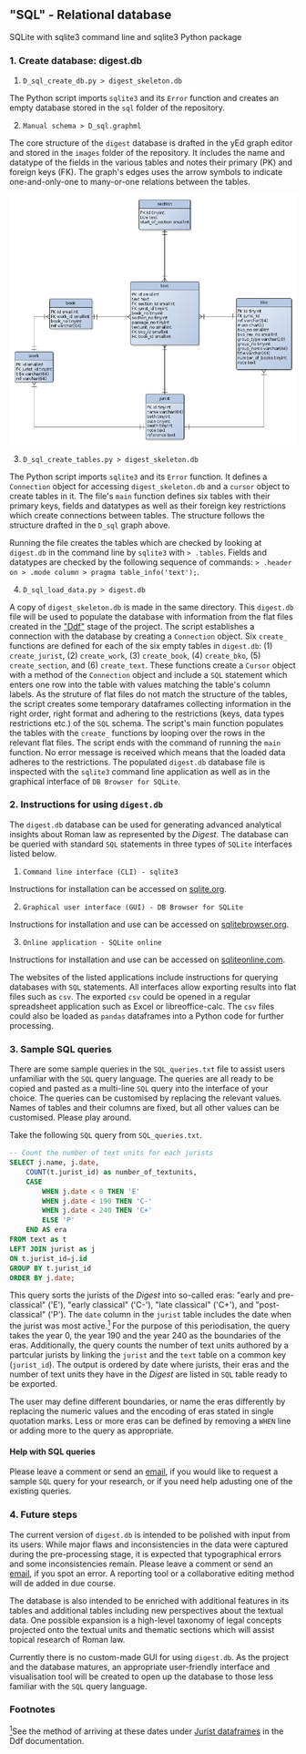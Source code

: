 ## "SQL" - Relational database

SQLite with sqlite3 command line and sqlite3 Python package

### 1. Create database: digest.db

1. `D_sql_create_db.py > digest_skeleton.db`

The Python script imports `sqlite3` and its `Error` function and creates an empty database stored in the `sql` folder of the repository.

2. `Manual schema > D_sql.graphml`

The core structure of the `digest` database is drafted in the yEd graph editor and stored in the `images` folder of the repository. It includes the name and datatype of the fields in the various tables and notes their primary (PK) and foreign keys (FK). The graph's edges uses the arrow symbols to indicate one-and-only-one to many-or-one relations between the tables.

![D_sql_graph](https://raw.githubusercontent.com/mribary/pyDigest/master/images/D_sql.png)

3. `D_sql_create_tables.py > digest_skeleton.db`

The Python script imports `sqlite3` and its `Error` function. It defines a `Connection` object for accessing `digest_skeleton.db` and a `cursor` object to create tables in it. The file's `main` function defines six tables with their primary keys, fields and datatypes as well as their foreign key restrictions which create connections between tables. The structure follows the structure drafted in the `D_sql` graph above.

Running the file creates the tables which are checked by looking at `digest.db` in the command line by `sqlite3` with `> .tables`. Fields and datatypes are checked by the following sequence of commands: `> .header on > .mode column > pragma table_info('text');`.

4. `D_sql_load_data.py > digest.db`

A copy of `digest_skeleton.db` is made in the same directory. This `digest.db` file will be used to populate the database with information from the flat files created in the ["Ddf"](https://github.com/mribary/pyDigest/blob/master/Ddf_documentation.md) stage of the project. The script establishes a connection with the database by creating a `Connection` object. Six `create_` functions are defined for each of the six empty tables in `digest.db`: (1) `create_jurist`, (2) `create_work`, (3) `create_book`, (4) `create_bko`, (5) `create_section`, and (6) `create_text`. These functions create a `Cursor` object with a method of the `Connection` object and include a `SQL` statement which enters one row into the table with values matching the table's column labels. As the struture of flat files do not match the structure of the tables, the script creates some temporary dataframes collecting information in the right order, right format and adhering to the restrictions (keys, data types restrictions etc.) of the `SQL` schema. The script's main function populates the tables with the `create_` functions by looping over the rows in the relevant flat files. The script ends with the command of running the `main` function. No error message is received which means that the loaded data adheres to the restrictions. The populated `digest.db` database file is inspected with the `sqlite3` command line application as well as in the graphical interface of `DB Browser for SQLite`.

### 2. Instructions for using `digest.db`

The `digest.db` database can be used for generating advanced analytical insights about Roman law as represented by the _Digest_. The database can be queried with standard `SQL` statements in three types of `SQLite` interfaces listed below.

1. `Command line interface (CLI) - sqlite3`

Instructions for installation can be accessed on [sqlite.org](https://www.sqlite.org/download.html).

2. `Graphical user interface (GUI) - DB Browser for SQLite`

Instructions for installation and use can be accessed on [sqlitebrowser.org](https://sqlitebrowser.org/dl/).

3. `Online application - SQLite online`

Instructions for installation and use can be accessed on [sqliteonline.com](https://sqliteonline.com/).

The websites of the listed applications include instructions for querying databases with `SQL` statements. All interfaces allow exporting results into flat files such as `csv`. The exported `csv` could be opened in a regular spreadsheet application such as Excel or libreoffice-calc. The `csv` files could also be loaded as `pandas` dataframes into a Python code for further processing.

### 3. Sample SQL queries

There are some sample queries in the `SQL_queries.txt` file to assist users unfamiliar with the `SQL` query language. The queries are all ready to be copied and pasted as a multi-line `SQL` query into the interface of your choice. The queries can be customised by replacing the relevant values. Names of tables and their columns are fixed, but all other values can be customised. Please play around.

Take the following `SQL` query from `SQL_queries.txt`.

```sql
-- Count the number of text units for each jurists
SELECT j.name, j.date,
	COUNT(t.jurist_id) as number_of_textunits,
	CASE
		WHEN j.date < 0 THEN 'E'
		WHEN j.date < 190 THEN 'C-'
		WHEN j.date < 240 THEN 'C+'
		ELSE 'P'
	END AS era
FROM text as t
LEFT JOIN jurist as j
ON t.jurist_id=j.id
GROUP BY t.jurist_id
ORDER BY j.date;
```

This query sorts the jurists of the _Digest_ into so-called eras: "early and pre-classical" ('E'), "early classical" ('C-'), "late classical" ('C+'), and "post-classical" ('P'). The `date` column in the `jurist` table includes the date when the jurist was most active.[<sup id="inline1">1</sup>](#fn1) For the purpose of this periodisation, the query takes the year 0, the year 190 and the year 240 as the boundaries of the eras. Additionally, the query counts the number of text units authored by a partcular jurists by linking the `jurist` and the `text` table on a common key (`jurist_id`). The output is ordered by date where jurists, their eras and the number of text units they have in the _Digest_ are listed in `SQL` table ready to be exported.

The user may define different boundaries, or name the eras differently by replacing the numeric values and the encoding of eras stated in single quotation marks. Less or more eras can be defined by removing a `WHEN` line or adding more to the query as appropriate.

#### Help with SQL queries

Please leave a comment or send an [email](mailto:m.ribary@surrey.ac.uk), if you would like to request a sample `SQL` query for your research, or if you need help adusting one of the existing queries.

### 4. Future steps

The current version of `digest.db` is intended to be polished with input from its users. While major flaws and inconsistencies in the data were captured during the pre-processing stage, it is expected that typographical errors and some inconsistencies remain. Please leave a comment or send an [email](mailto:m.ribary@surrey.ac.uk), if you spot an error. A reporting tool or a collaborative editing method will de added in due course.

The database is also intended to be enriched with additional features in its tables and additional tables including new perspectives about the textual data. One possible expansion is a high-level taxonomy of legal concepts projected onto the textual units and thematic sections which will assist topical research of Roman law.

Currently there is no custom-made GUI for using `digest.db`. As the project and the database matures, an appropriate user-friendly interface and visualisation tool will be created to open up the database to those less familiar with the `SQL` query language.

### Footnotes

[<sup id="fn1">1</sup>](#inline1)See the method of arriving at these dates under [Jurist dataframes](https://github.com/mribary/pyDigest/blob/master/Ddf_documentation.md#3-additional-dataframes) in the Ddf documentation.